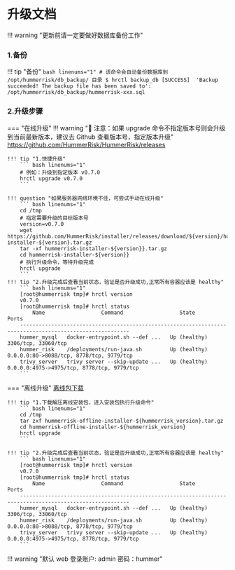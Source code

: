 # 升级文档
!!! warning "更新前请一定要做好数据库备份工作"

### 1.备份
!!! tip "备份"
    ``` bash linenums="1"
    # 该命令会自动备份数据库到 /opt/hummerrisk/db_backup/ 目录
    $ hrctl backup_db
    [SUCCESS]  'Backup succeeded! The backup file has been saved to': /opt/hummerrisk/db_backup/hummerrisk-xxx.sql
    ```

### 2.升级步骤
=== "在线升级"
    !!! warning "📢 注意：如果 upgrade 命令不指定版本号则会升级到当前最新版本，建议去 Github 查看版本号，指定版本升级"
        https://github.com/HummerRisk/HummerRisk/releases

    !!! tip "1.快捷升级"
        ``` bash linenums="1"
        # 例如：升级到指定版本 v0.7.0 
        hrctl upgrade v0.7.0
        ```

    !!! question "如果服务器网络环境不佳，可尝试手动在线升级"
        ``` bash linenums="1"
        cd /tmp
        # 指定需要升级的目标版本号
        version=v0.7.0
        wget https://github.com/HummerRisk/installer/releases/download/${version}/hummerrisk-installer-${version}.tar.gz
        tar -xf hummerrisk-installer-${version}}.tar.gz
        cd hummerrisk-installer-${version}}
        # 执行升级命令，等待升级完成
        hrctl upgrade
        ```
    !!! tip "2.升级完成后查看当前状态，验证是否升级成功,正常所有容器应该是 healthy"
        ``` bash linenums="1"
        [root@hummerrisk tmp]# hrctl version
        v0.7.0
        [root@hummerrisk tmp]# hrctl status
            Name                  Command                  State                         Ports
        ---------------------------------------------------------------------------------------------------------
        hummer_mysql   docker-entrypoint.sh --def ...   Up (healthy)   3306/tcp, 33060/tcp
        hummer_risk    /deployments/run-java.sh         Up (healthy)   0.0.0.0:80->8088/tcp, 8778/tcp, 9779/tcp
        trivy_server   trivy server --skip-update ...   Up (healthy)   0.0.0.0:4975->4975/tcp, 8778/tcp, 9779/tcp
        ```

=== "离线升级"
    [离线包下载](https://docs.hummerrisk.com/about/download/)

    !!! tip "1.下载解压离线安装包，进入安装包执行升级命令"
        ``` bash linenums="1"
        cd /tmp
        tar zxf hummerrisk-offline-installer-${hummerrisk_version}.tar.gz
        cd hummerrisk-offline-installer-${hummerrisk_version}
        hrctl upgrade
        ```

    !!! tip "2.升级完成后查看当前状态，验证是否升级成功,正常所有容器应该是 healthy"
        ``` bash linenums="1"
        [root@hummerrisk tmp]# hrctl version
        v0.7.0
        [root@hummerrisk tmp]# hrctl status
            Name                  Command                  State                         Ports
        ---------------------------------------------------------------------------------------------------------
        hummer_mysql   docker-entrypoint.sh --def ...   Up (healthy)   3306/tcp, 33060/tcp
        hummer_risk    /deployments/run-java.sh         Up (healthy)   0.0.0.0:80->8088/tcp, 8778/tcp, 9779/tcp
        trivy_server   trivy server --skip-update ...   Up (healthy)   0.0.0.0:4975->4975/tcp, 8778/tcp, 9779/tcp
        ```

!!! warning "默认 web 登录账户: admin 密码：hummer"
